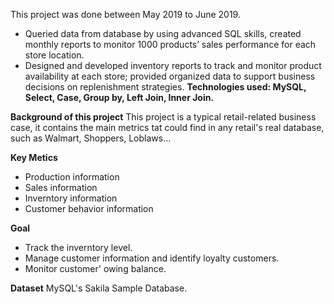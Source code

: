 This project was done between May 2019 to June 2019.


- Queried data from database by using advanced SQL skills, created monthly
reports to monitor 1000 products’ sales performance for each store location.
- Designed and developed inventory reports to track and monitor product
availability at each store; provided organized data to support business decisions
on replenishment strategies.
**Technologies used: MySQL, Select, Case, Group by, Left Join, Inner Join.**


**Background of this project**
This project is a typical retail-related business case, it contains the main metrics tat could find in any retail's real database, such
as Walmart, Shoppers, Loblaws...

**Key Metics**
- Production information
- Sales information
- Inverntory information
- Customer behavior information

**Goal**
- Track the inverntory level.
- Manage customer information and identify loyalty customers.
- Monitor customer' owing balance.

**Dataset**
MySQL's Sakila Sample Database. 
